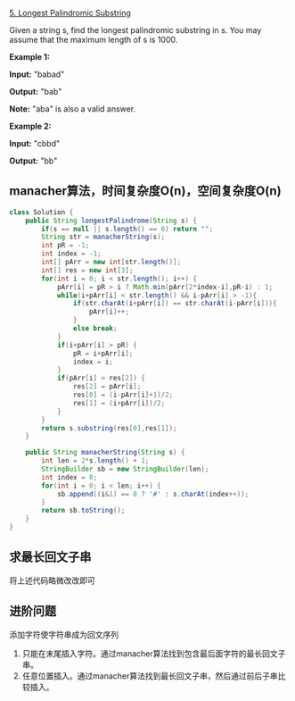 [5. Longest Palindromic Substring](https://leetcode.com/problems/longest-palindromic-substring/)

Given a string s, find the longest palindromic substring in s. You may assume that the maximum length of s is 1000.

**Example 1:**

**Input:** "babad"

**Output:** "bab"

**Note:** "aba" is also a valid answer.

**Example 2:**

**Input:** "cbbd"

**Output:** "bb"

## manacher算法，时间复杂度O(n)，空间复杂度O(n)

```java
class Solution {
    public String longestPalindrome(String s) {
        if(s == null || s.length() == 0) return "";
        String str = manacherString(s);
        int pR = -1;
        int index = -1;
        int[] pArr = new int[str.length()];
        int[] res = new int[3];
        for(int i = 0; i < str.length(); i++) {
            pArr[i] = pR > i ? Math.min(pArr[2*index-i],pR-i) : 1;
            while(i+pArr[i] < str.length() && i-pArr[i] > -1){
                if(str.charAt(i+pArr[i]) == str.charAt(i-pArr[i])){
                    pArr[i]++;
                }
                else break;
            }
            if(i+pArr[i] > pR) {
                pR = i+pArr[i];
                index = i;
            }
            if(pArr[i] > res[2]) {
                res[2] = pArr[i];
                res[0] = (i-pArr[i]+1)/2;
                res[1] = (i+pArr[i])/2;
            }
        }
        return s.substring(res[0],res[1]);
    }

    public String manacherString(String s) {
        int len = 2*s.length() + 1;
        StringBuilder sb = new StringBuilder(len);
        int index = 0;
        for(int i = 0; i < len; i++) {
            sb.append((i&1) == 0 ? '#' : s.charAt(index++));
        }
        return sb.toString();
    }
}
```

## 求最长回文子串

将上述代码略微改改即可

## 进阶问题
添加字符使字符串成为回文序列
1. 只能在末尾插入字符。通过manacher算法找到包含最后面字符的最长回文子串。
2. 任意位置插入。通过manacher算法找到最长回文子串，然后通过前后子串比较插入。

